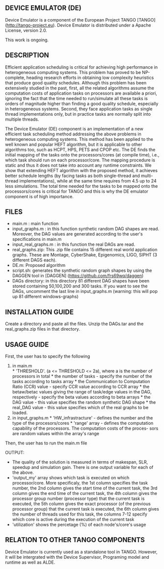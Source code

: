 ## DEVICE EMULATOR (DE)

Device Emulator is a component of the European Project TANGO [TANGO] (http://tango-project.eu). 
Device Emulator is distributed under a Apache License, version 2.0.

This work is ongoing.

## DESCRIPTION

Efficient application scheduling is critical for achieving high performance in heterogeneous computing systems. This
problem has proved to be NP-complete, heading research efforts in obtaining low complexity heuristics that produce good quality schedules. Although this problem has been extensively studied in the past, first, all the related algorithms assume the computation costs of application tasks on processors are available a priori, ignoring the fact that the time needed to run/simulate all these tasks is orders of magnitude higher than finding a good quality schedule, especially in heterogeneous systems. Second, they face application tasks as single thread implementations only, but in practice tasks are normally split into multiple threads.

The Device Emulator (DE) component is an implementation of a new efficient task scheduling method addressing the above problems in heterogeneous computing systems. This method has been applied to the well known and popular HEFT algorithm, but it is applicable to other algorithms too, such as HCPT, HPS, PETS and CPOP etc.
The DE finds the initial mapping of the tasks onto the processors/cores (at compile time), i.e., which task should run on each processor/core. The mapping procedure is static and thus it does not take into account any runtime constraints. 
We show that extending HEFT algorithm with the proposed method, it achieves better schedule lengths (by facing tasks as both single-thread and multi-thread implementations), while at the same time requires from 4.5 up to 24 less simulations. 
The total time needed for the tasks to be mapped onto the processors/cores is critical for TANGO and this is why the DE emulator component is of high importance.

## FILES 

  * main.m : main function 
  * input_graphs.m : in this function synthetic random DAG shapes are read. Moreover, the DAG values are generated according to the user's specifications in main.m 
  * input_real_graphs.m : in this function the real DAGs are read. 
  * real_graphs.zip: This .zip file contains 15 different real world application graphs. These are Montage,
CyberShake, Epigenomics, LIGO, SIPHT (3 different DAGS each).
  * DE.m: Proposed algorithm 
  * script.sh: generates the synthetic random graph shapes by using the DAGGEN tool in [DAGGEN] (https://github.com/frs69wq/daggen) 
  * DAGs directory: in this directory 81 different DAG shapes have been stored containing 50,100,200 and 300 tasks. If you want to see the DAGs, uncomment the last line in input_graphs.m (warning: this will pop up 81 different windows-graphs)

## INSTALLATION GUIDE

Create a directory and paste all the files. Unzip the DAGs.tar and the real_graphs.zip files in that directory.

## USAGE GUIDE

First, the user has to specify the following

  1.  in main.m  
    * 'THRESHOLD'. (a <= THRESHOLD <= 2a), where a is the number of processors in total 
    * the number of tasks - specify the number of the tasks according to tasks array 
    * the Communication to Computation Ratio (CCR) value - specify CCR value according to CCR array 
    * the betaw/betac values giving the range of task/edge values in the DAG, respectively - specify the beta values according to beta arrays
    * the DAG value - this value specifies the random synthetic DAG shape 
    * the real_DAG value - this value specifies which of the real graphs to be loaded. 
  2.  in input_graphs.m 
    * 'HW_infrastracture' - defines the number and the type of the procesors/cores 
    * 'range' array - defines the computation capability of the processors. The computation costs of the proces-
sors are random values within the array's range
    
Then, the user has to run the main.m file

OUTPUT: 

  * The quality of the solution is measured in terms of makespan, SLR, speedup and simulation gain. There is one output variable for each of the above.  
  * 'output_my' array shows which task is executed on which processor/core. More specificaly, the 1st column specifies the task number, the 2nd column gives the start time of the current task, the 3rd column gives the end time of the current task, the 4th column gives the processor group number (processor type) that the current task is executed, the 5th column gives the exact processor (of the previous processor group) that the current task is executed, the 6th column gives the number of threads used for this task, the columns 7-12 specify which core is active during the execution of the current task 
  * 'utilization' shows the percetage (%) of each node's/core's usage

## RELATION TO OTHER TANGO COMPONENTS

Device Emulator is currently used as a standalone tool in TANGO. 
However, it will be intergrated with the Device Supervisor, Programing model and runtime as well as ALDE.
